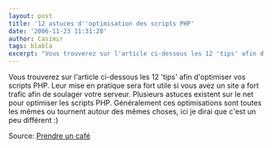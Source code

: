 ```yaml
---
layout: post
title: '12 astuces d''optimisation des scripts PHP'
date: '2006-11-23 11:31:20'
author: Casimir
tags: blabla
excerpt: "Vous trouverez sur l'article ci-dessous les 12 'tips' afin d'optimiser vos scripts PHP.     \nLeur mise en pratique sera fort utile si vous avez un site a fort trafic afin de soulager votre serveur.   Plusieurs astuces existent sur le net pour optimiser les scripts PHP. Généralement ces optimisations sont toutes les mêmes ou tournent autour des mêmes      …"
---
```


Vous trouverez sur l'article ci-dessous les 12 'tips' afin d'optimiser vos scripts PHP.
Leur mise en pratique sera fort utile si vous avez un site a fort trafic afin de soulager votre serveur.   Plusieurs astuces existent sur le net pour optimiser les scripts PHP. Généralement ces optimisations sont toutes les mêmes ou tournent autour des mêmes choses, ici je dirai que c'est un peu différent :)

Source: [Prendre un café](http://www.prendreuncafe.com/blog/post/2006/11/22/12-astuces-optimisation-performances-php)
